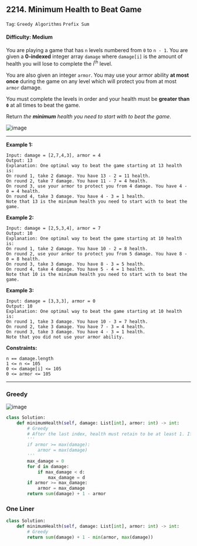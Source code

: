 ## 2214. Minimum Health to Beat Game

```Tag```: ```Greedy Algorithms``` ```Prefix Sum```

#### Difficulty: Medium

You are playing a game that has ```n``` levels numbered from ```0``` to ```n - 1```. You are given a __0-indexed__ integer array ```damage``` where ```damage[i]``` is the amount of health you will lose to complete the i<sup>th</sup> level.

You are also given an integer ```armor```. You may use your armor ability __at most once__ during the game on any level which will protect you from at most ```armor``` damage.

You must complete the levels in order and your health must be __greater than ```0```__ at all times to beat the game.

Return _the __minimum__ health you need to start with to beat the game_.

![image](https://user-images.githubusercontent.com/35042430/211183348-ad93cabb-8349-4b06-9cd3-004dd74481de.png)

---

__Example 1:__
```
Input: damage = [2,7,4,3], armor = 4
Output: 13
Explanation: One optimal way to beat the game starting at 13 health is:
On round 1, take 2 damage. You have 13 - 2 = 11 health.
On round 2, take 7 damage. You have 11 - 7 = 4 health.
On round 3, use your armor to protect you from 4 damage. You have 4 - 0 = 4 health.
On round 4, take 3 damage. You have 4 - 3 = 1 health.
Note that 13 is the minimum health you need to start with to beat the game.
```

__Example 2:__
```
Input: damage = [2,5,3,4], armor = 7
Output: 10
Explanation: One optimal way to beat the game starting at 10 health is:
On round 1, take 2 damage. You have 10 - 2 = 8 health.
On round 2, use your armor to protect you from 5 damage. You have 8 - 0 = 8 health.
On round 3, take 3 damage. You have 8 - 3 = 5 health.
On round 4, take 4 damage. You have 5 - 4 = 1 health.
Note that 10 is the minimum health you need to start with to beat the game.
```

__Example 3:__
```
Input: damage = [3,3,3], armor = 0
Output: 10
Explanation: One optimal way to beat the game starting at 10 health is:
On round 1, take 3 damage. You have 10 - 3 = 7 health.
On round 2, take 3 damage. You have 7 - 3 = 4 health.
On round 3, take 3 damage. You have 4 - 3 = 1 health.
Note that you did not use your armor ability.
```

__Constraints:__
```
n == damage.length
1 <= n <= 105
0 <= damage[i] <= 105
0 <= armor <= 105
```

---

### Greedy

![image](https://leetcode.com/problems/minimum-health-to-beat-game/solutions/2902954/Figures/2214/2214-1.png)

```Python
class Solution:
    def minimumHealth(self, damage: List[int], armor: int) -> int:
        # Greedy
        # After the last index, health must retain to be at least 1. If traverse backward, starting from 1, adding up all health and deduct maximum armor needed
        '''
        if armor >= max(damage):
            armor = max(damage)
        '''
        max_damage = 0
        for d in damage:
            if max_damage < d:
                max_damage = d
        if armor >= max_damage:
            armor = max_damage
        return sum(damage) + 1 - armor
```

### One Liner

```Python
class Solution:
    def minimumHealth(self, damage: List[int], armor: int) -> int:
        # Greedy
        return sum(damage) + 1 - min(armor, max(damage))
```
